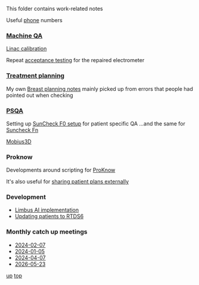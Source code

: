 This folder contains work-related notes

Useful [phone](phone.md) numbers


### [Machine QA](Machine%20QA.md)

[Linac calibration](linac_recalibration.md)

Repeat [acceptance testing](./electrometer_acceptance.md) for the repaired electrometer

### [Treatment planning](treatment_planning/README.md)

My own [Breast planning notes](treatment_planning/Breast_planning.md) mainly picked up from errors that people had pointed out when checking

### [PSQA](./psqa/README.md)

Setting up [SunCheck F0 setup](SunCheck/SunCheck%20F0%20setup.md) for patient specific QA
...and the same for [Suncheck Fn](SunCheck/SunCheck_Fraction_n_setup.md)

[Mobius3D](./psqa/mobius.md)

### Proknow

Developments around scripting for [ProKnow](proknow/README.md) 

It's also useful for [sharing patient plans externally](proknow/sharing_patient_plans_externally_using_proknow.md)

### Development

- [Limbus AI implementation](Limbus%20AI%20implementation.md)
- [Updating patients to RTDS6](./RTDS6_review.md)


### Monthly catch up meetings

- [2024-02-07](catchup/2024-02-07.md)
- [2024-01-05](catchup/2024-01-05.md)
- [2024-04-07](catchup/2024-04-07.md)
- [2026-05-23](catchup/2026-05-23.md)


[up](README.md)
[top](../README.md)
